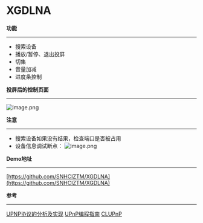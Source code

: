 # XGDLNA
**功能**
****
- 搜索设备
- 播放/暂停、退出投屏
- 切集
- 音量加减
- 进度条控制

**投屏后的控制页面**
****
![image.png](https://upload-images.jianshu.io/upload_images/12555341-ff455e877c966d81.png?imageMogr2/auto-orient/strip%7CimageView2/2/w/1240)

**注意**
****
- 搜索设备如果没有结果，检查端口是否被占用
- 设备信息调试断点：
![image.png](https://upload-images.jianshu.io/upload_images/12555341-451a589e0e0009f0.png?imageMogr2/auto-orient/strip%7CimageView2/2/w/1240)

**Demo地址**
****
[https://github.com/SNHCIZTM/XGDLNA](https://github.com/SNHCIZTM/XGDLNA)

**参考**
****
[UPNP协议的分析及实现](https://github.com/SNHCIZTM/MyDocument/blob/master/UPNP%E5%8D%8F%E8%AE%AE%E7%9A%84%E5%88%86%E6%9E%90%E5%8F%8A%E5%AE%9E%E7%8E%B0.pdf)
[UPnP编程指南](https://github.com/SNHCIZTM/MyDocument/blob/master/UPnP%E7%BC%96%E7%A8%8B%E6%8C%87%E5%8D%97.pdf)
[CLUPnP](https://github.com/ClaudeLi/DLNA_UPnP)
